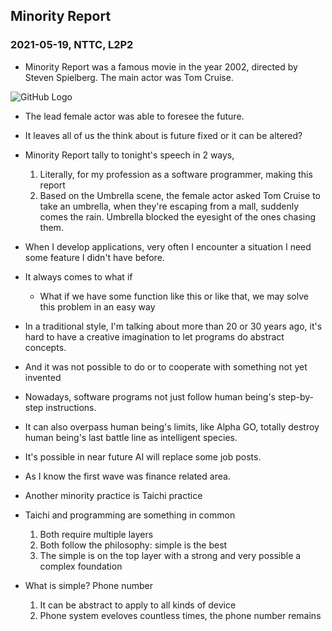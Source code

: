 ## Minority Report 
### 2021-05-19, NTTC, L2P2

- Minority Report was a famous movie in the year 2002, directed by Steven Spielberg. The main actor was Tom Cruise.

![GitHub Logo](http://static1.squarespace.com/static/52d6d1ede4b0b322e9c7a2ea/52de8be5e4b09af5e9c166ab/5df731ba2645127fb7204098/1576482113110/alternativemovieposters.jpg?format=1500w)

- The lead female actor was able to foresee the future.
- It leaves all of us the think about is future fixed or it can be altered?
- Minority Report tally to tonight's speech in 2 ways,
  1. Literally, for my profession as a software programmer, making this report
  2. Based on the Umbrella scene, the female actor asked Tom Cruise to take an umbrella, when they're escaping from a mall, suddenly comes the rain. Umbrella blocked the eyesight of the ones chasing them. 

- When I develop applications, very often I encounter a situation I need some feature I didn't have before.
- It always comes to what if
  - What if we have some function like this or like that, we may solve this problem in an easy way   

- In a traditional style, I'm talking about more than 20 or 30 years ago, it's hard to have a creative imagination to let programs do abstract concepts.
- And it was not possible to do or to cooperate with something not yet invented

- Nowadays, software programs not just follow human being's step-by-step instructions. 
- It can also overpass human being's limits, like Alpha GO, totally destroy human being's last battle line as intelligent species.
- It's possible in near future AI will replace some job posts.
- As I know the first wave was finance related area.
- Another minority practice is Taichi practice
- Taichi and programming are something in common
  1. Both require multiple layers
  2. Both follow the philosophy: simple is the best
  3. The simple is on the top layer with a strong and very possible a complex foundation

- What is simple? Phone number
  1. It can be abstract to apply to all kinds of device
  2. Phone system eveloves countless times, the phone number remains
